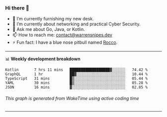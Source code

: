 ### Hi there 👋

- 🔭 I’m currently furnishing my new desk.
- 🌱 I’m currently about networking and practical Cyber Security.
- 💬 Ask me about Go, Java, or Kotlin.
- 📫 How to reach me: contact@warrensnipes.dev
- ⚡ Fun fact: I have a blue nose pitbull named [Rocco](https://i.imgur.com/iLsSCKu.jpg).

-------

📊 **Weekly development breakdown**
<!--START_SECTION:waka-->
```text
Kotlin       7 hrs 11 mins   ██████████████████▓░░░░░░   74.42 % 
GraphQL      1 hr            ██▓░░░░░░░░░░░░░░░░░░░░░░   10.44 % 
TypeScript   31 mins         █▒░░░░░░░░░░░░░░░░░░░░░░░   05.44 % 
YAML         30 mins         █▒░░░░░░░░░░░░░░░░░░░░░░░   05.28 % 
JSON         16 mins         ▓░░░░░░░░░░░░░░░░░░░░░░░░   02.85 % 
```
<!--END_SECTION:waka-->
###### *This graph is generated from WakeTime using active coding time*
-------
